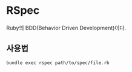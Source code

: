 # RSpec
Ruby의 BDD(Behavior Driven Development)이다. 
## 사용법
```zsh
bundle exec rspec path/to/spec/file.rb
```